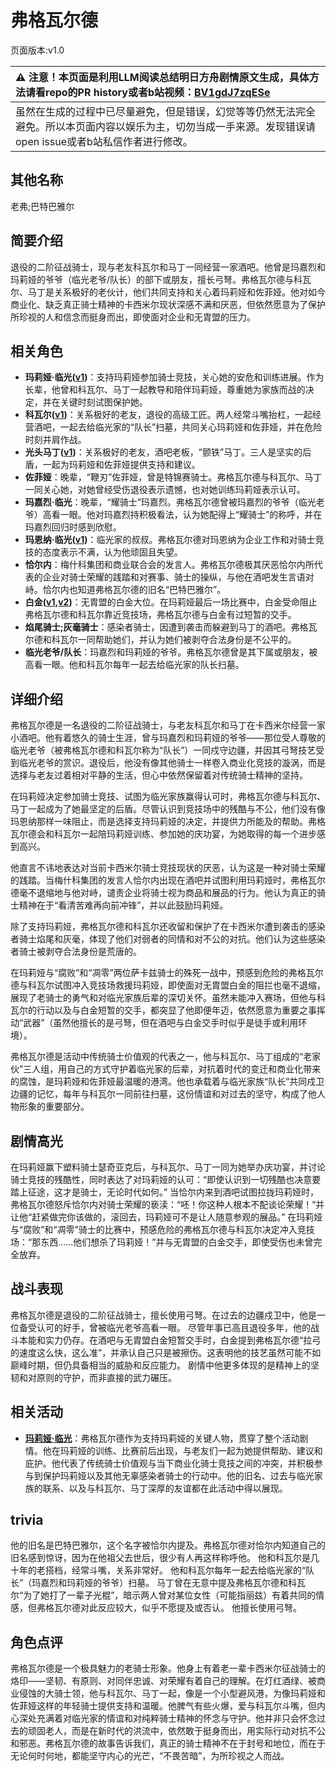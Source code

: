 # 弗格瓦尔德
页面版本:v1.0
 

| :warning: 注意！本页面是利用LLM阅读总结明日方舟剧情原文生成，具体方法请看repo的PR history或者b站视频：[BV1gdJ7zqESe](https://www.bilibili.com/video/BV1gdJ7zqESe/)         |
|:----------------------------|
| 虽然在生成的过程中已尽量避免，但是错误，幻觉等等仍然无法完全避免。所以本页面内容以娱乐为主，切勿当成一手来源。发现错误请open issue或者b站私信作者进行修改。|



## 其他名称
老弗;巴特巴雅尔
## 简要介绍
退役的二阶征战骑士，现与老友科瓦尔和马丁一同经营一家酒吧。他曾是玛嘉烈和玛莉娅的爷爷（临光老爷/队长）的部下或朋友，擅长弓弩。弗格瓦尔德与科瓦尔、马丁是关系极好的老伙计，他们共同支持和关心着玛莉娅和佐菲娅。他对如今商业化、缺乏真正骑士精神的卡西米尔现状深感不满和厌恶，但依然愿意为了保护所珍视的人和信念而挺身而出，即使面对企业和无胄盟的压力。
## 相关角色
-   **玛莉娅·临光([v1](extended_char_8b2c94.md))**：支持玛莉娅参加骑士竞技，关心她的安危和训练进展。作为长辈，他曾和科瓦尔、马丁一起教导和陪伴玛莉娅，尊重她为家族而战的决定，并在关键时刻试图保护她。
-   **科瓦尔([v1](extended_char_ke_wa_er.md))**：关系极好的老友，退役的高级工匠。两人经常斗嘴抬杠，一起经营酒吧，一起去给临光家的“队长”扫墓，共同关心玛莉娅和佐菲娅，并在危险时刻并肩作战。
-   **光头马丁([v1](extended_char_guang_tou_ma_ding.md))**：关系极好的老友，酒吧老板，“颤铁”马丁。三人是坚实的后盾，一起为玛莉娅和佐菲娅提供支持和建议。
-   **佐菲娅**：晚辈，“鞭刃”佐菲娅，曾是特锦赛骑士。弗格瓦尔德与科瓦尔、马丁一同关心她，对她曾经受伤退役表示遗憾，也对她训练玛莉娅表示认可。
-   **玛嘉烈·临光**：晚辈，“耀骑士”玛嘉烈。弗格瓦尔德曾被玛嘉烈的爷爷（临光老爷）高看一眼。他对玛嘉烈持积极看法，认为她配得上“耀骑士”的称呼，并在玛嘉烈回归时感到欣慰。
-   **玛恩纳·临光([v1](extended_char_4ec778.md))**：临光家的叔叔。弗格瓦尔德对玛恩纳为企业工作和对骑士竞技的态度表示不满，认为他顽固且失望。
-   **恰尔内**：梅什科集团和商业联合会的发言人。弗格瓦尔德极其厌恶恰尔内所代表的企业对骑士荣耀的践踏和对赛事、骑士的操纵，与他在酒吧发生言语对峙。恰尔内也知道弗格瓦尔德的旧名“巴特巴雅尔”。
-   **白金([v1](char_204_platnm.md),[v2](../char_v3/char_204_platnm.md))**：无胄盟的白金大位。在玛莉娅最后一场比赛中，白金受命阻止弗格瓦尔德和科瓦尔靠近竞技场，弗格瓦尔德与白金有过短暂的交手。
-   **焰尾骑士;灰毫骑士**：感染者骑士，因遭到袭击而躲避到马丁的酒吧。弗格瓦尔德和科瓦尔一同帮助她们，并认为她们被剥夺合法身份是不公平的。
-   **临光老爷/队长**：玛嘉烈和玛莉娅的爷爷。弗格瓦尔德曾是其下属或朋友，被高看一眼。他和科瓦尔每年一起去给临光家的队长扫墓。
## 详细介绍
弗格瓦尔德是一名退役的二阶征战骑士，与老友科瓦尔和马丁在卡西米尔经营一家小酒吧。他有着悠久的骑士生涯，曾与玛嘉烈和玛莉娅的爷爷——那位受人尊敬的临光老爷（被弗格瓦尔德和科瓦尔称为“队长”）一同戍守边疆，并因其弓弩技艺受到临光老爷的赏识。退役后，他没有像其他骑士一样卷入商业化竞技的漩涡，而是选择与老友过着相对平静的生活，但心中依然保留着对传统骑士精神的坚持。

在玛莉娅决定参加骑士竞技、试图为临光家族赢得认可时，弗格瓦尔德与科瓦尔、马丁一起成为了她最坚定的后盾。尽管认识到竞技场中的残酷与不公，他们没有像玛恩纳那样一味阻止，而是选择支持玛莉娅的决定，并提供力所能及的帮助。弗格瓦尔德会和科瓦尔一起陪玛莉娅训练、参加她的庆功宴，为她取得的每一个进步感到高兴。

他直言不讳地表达对当前卡西米尔骑士竞技现状的厌恶，认为这是一种对骑士荣耀的践踏。当梅什科集团的发言人恰尔内出现在酒吧并试图利用玛莉娅时，弗格瓦尔德毫不退缩地与他对峙，谴责企业将骑士视为商品和展品的行为。他认为真正的骑士精神在于“看清苦难再向前冲锋”，并以此鼓励玛莉娅。

除了支持玛莉娅，弗格瓦尔德和科瓦尔还收留和保护了在卡西米尔遭到袭击的感染者骑士焰尾和灰毫，体现了他们对弱者的同情和对不公的对抗。他们认为这些感染者骑士被剥夺合法身份是荒唐的。

在玛莉娅与“腐败”和“凋零”两位萨卡兹骑士的殊死一战中，预感到危险的弗格瓦尔德与科瓦尔试图冲入竞技场救援玛莉娅，即使面对无胄盟白金的阻拦也毫不退缩，展现了老骑士的勇气和对临光家族后辈的深切关怀。虽然未能冲入赛场，但他与科瓦尔的行动以及与白金短暂的交手，都突显了他即便年迈，依然愿意为重要之事挥动“武器”（虽然他擅长的是弓弩，但在酒吧与白金交手时似乎是徒手或利用环境）。

弗格瓦尔德是活动中传统骑士价值观的代表之一，他与科瓦尔、马丁组成的“老家伙”三人组，用自己的方式守护着临光家的后辈，对抗着时代的变迁和商业化带来的腐蚀，是玛莉娅和佐菲娅最温暖的港湾。他也承载着与临光家族“队长”共同戍卫边疆的记忆，每年与科瓦尔一同前往扫墓，这份情谊和对过去的坚守，构成了他人物形象的重要部分。
## 剧情高光
在玛莉娅赢下塑料骑士瑟奇亚克后，与科瓦尔、马丁一同为她举办庆功宴，并讨论骑士竞技的残酷性，同时表达了对玛莉娅的认可：“即使认识到一切残酷也决意要踏上征途，这才是骑士，无论时代如何。”
当恰尔内来到酒吧试图拉拢玛莉娅时，弗格瓦尔德怒斥恰尔内对骑士荣耀的亵渎：“呸！你这种人根本不配谈论荣耀！”并让他“赶紧做完你该做的，滚回去，玛莉娅可不是让人随意参观的展品。”
在玛莉娅与“腐败”和“凋零”骑士的比赛中，预感危险的弗格瓦尔德与科瓦尔决定冲入竞技场：“那东西......他们想杀了玛莉娅！”并与无胄盟的白金交手，即使受伤也未曾完全放弃。
## 战斗表现
弗格瓦尔德是退役的二阶征战骑士，擅长使用弓弩。在过去的边疆戍卫中，他是一位备受认可的好手，曾被临光老爷高看一眼。
尽管年事已高且退役多年，他的战斗本能和实力仍存。在酒吧与无胄盟白金短暂交手时，白金提到弗格瓦尔德“拉弓的速度这么快，这么准”，并承认自己只是被擦伤。这表明他的技艺虽然可能不如巅峰时期，但仍具备相当的威胁和反应能力。
剧情中他更多体现的是精神上的坚韧和对原则的守护，而非直接的武力碾压。
## 相关活动
-   **[玛莉娅·临光](../stories/act13d5.md)**：弗格瓦尔德作为支持玛莉娅的关键人物，贯穿了整个活动剧情。他在玛莉娅的训练、比赛前后出现，与老友们一起为她提供帮助、建议和庇护。他代表了传统骑士价值观与当下商业化骑士竞技之间的冲突，并积极参与到保护玛莉娅以及其他无辜感染者骑士的行动中。他的旧名、过去与临光家族的联系、以及与科瓦尔、马丁深厚的友谊都在此活动中得以展现。
## trivia
他的旧名是巴特巴雅尔，这个名字被恰尔内提及。弗格瓦尔德对恰尔内知道自己的旧名感到惊讶，因为在他祖父去世后，很少有人再这样称呼他。
他和科瓦尔是几十年的老搭档，经常斗嘴，关系非常好。
他和科瓦尔每年一起去给临光家的“队长”（玛嘉烈和玛莉娅的爷爷）扫墓。
马丁曾在无意中提及弗格瓦尔德和科瓦尔“为了她打了一辈子光棍”，暗示两人曾对某位女性（可能指丽兹）有着共同的情感，但弗格瓦尔德对此反应较大，似乎不愿提及或否认。
他擅长使用弓弩。
## 角色点评
弗格瓦尔德是一个极具魅力的老骑士形象。他身上有着老一辈卡西米尔征战骑士的烙印——坚韧、有原则、对同伴忠诚、对荣耀有着自己的理解。在灯红酒绿、被商业侵蚀的大骑士领，他与科瓦尔、马丁一起，像是一个小型避风港，为像玛莉娅和佐菲娅这样的年轻骑士提供支持和温暖。他脾气有些火爆，爱与科瓦尔斗嘴，但内心深处充满着对临光家的情谊和对纯粹骑士精神的怀念与守护。他并非只会怀念过去的顽固老人，而是在新时代的洪流中，依然敢于挺身而出，用实际行动对抗不公和邪恶。弗格瓦尔德的故事告诉我们，真正的骑士精神不在于封号和地位，而在于无论何时何地，都能坚守内心的光芒，“不畏苦暗”，为所珍视之人而战。